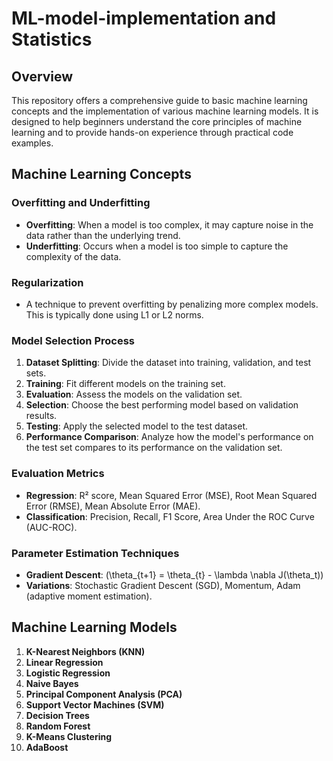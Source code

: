 # ML-model-implementation and Statistics

## Overview

This repository offers a comprehensive guide to basic machine learning concepts and the implementation of various machine learning models. It is designed to help beginners understand the core principles of machine learning and to provide hands-on experience through practical code examples.

## Machine Learning Concepts

### Overfitting and Underfitting
- **Overfitting**: When a model is too complex, it may capture noise in the data rather than the underlying trend.
- **Underfitting**: Occurs when a model is too simple to capture the complexity of the data.

### Regularization
- A technique to prevent overfitting by penalizing more complex models. This is typically done using L1 or L2 norms.

### Model Selection Process
1. **Dataset Splitting**: Divide the dataset into training, validation, and test sets.
2. **Training**: Fit different models on the training set.
3. **Evaluation**: Assess the models on the validation set.
4. **Selection**: Choose the best performing model based on validation results.
5. **Testing**: Apply the selected model to the test dataset.
6. **Performance Comparison**: Analyze how the model's performance on the test set compares to its performance on the validation set.

### Evaluation Metrics
- **Regression**: R² score, Mean Squared Error (MSE), Root Mean Squared Error (RMSE), Mean Absolute Error (MAE).
- **Classification**: Precision, Recall, F1 Score, Area Under the ROC Curve (AUC-ROC).

### Parameter Estimation Techniques
- **Gradient Descent**: \(\theta_{t+1} = \theta_{t} - \lambda \nabla J(\theta_t)\)
- **Variations**: Stochastic Gradient Descent (SGD), Momentum, Adam (adaptive moment estimation).

## Machine Learning Models
1. **K-Nearest Neighbors (KNN)**
2. **Linear Regression**
3. **Logistic Regression**
4. **Naive Bayes**
5. **Principal Component Analysis (PCA)**
6. **Support Vector Machines (SVM)**
7. **Decision Trees**
8. **Random Forest**
9. **K-Means Clustering**
10. **AdaBoost**



